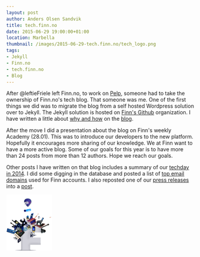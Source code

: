 ```yaml
---
layout: post
author: Anders Olsen Sandvik
title: tech.finn.no
date: 2015-06-29 19:00:00+01:00
location: Marbella
thumbnail: /images/2015-06-29-tech.finn.no/tech_logo.png
tags:
- Jekyll
- Finn.no
- tech.finn.no
- Blog
---
```


After @leftieFriele left Finn.no, to work on [Pelp](https://www.pelp.no/), someone had to take the ownership of Finn.no's tech blog. That someone was me. One of the first things we did was to migrate the blog from a self hosted Wordpress solution over to Jekyll. The Jekyll solution is hosted on [Finn's Github](https://github.com/finn-no) organization. I have written a little about [why and how](http://tech.finn.no/2015/01/28/from-wordpress-to-jekyll/) on the [blog](http://tech.finn.no/).

After the move I did a presentation about the blog on Finn's weekly Academy (28.01). This was to introduce our developers to the new platform. Hopefully it encourages more sharing of our knowledge. We at Finn want to have a more active blog. Some of our goals for this year is to have more than 24 posts from more than 12 authors. Hope we reach our goals.

Other posts I have written on that blog includes a summary of our [techday in 2014](
http://tech.finn.no/2014/11/26/finn-techday-2014/
). I did some digging in the database and posted a list of [top email domains](http://tech.finn.no/2014/11/21/email-providers-in-norway/) used for Finn accounts. I also reposted one of our [press releases](http://www.mynewsdesk.com/no/finn-no/pressreleases/aarets-toppsoek-og-aarets-toppannonser-1101771) into a [post](http://tech.finn.no/2015/01/07/finnno-year-in-review-2014/).

<img src="/images/2015-06-29-tech.finn.no/tech_logo.png" alt="tech.finn.no logo">
